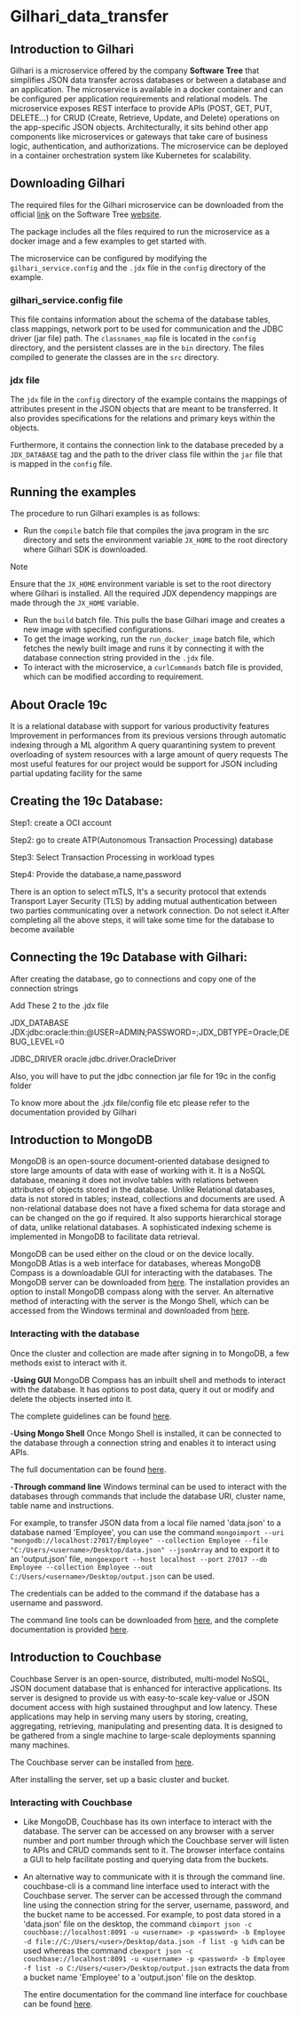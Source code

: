 # Gilhari_data_transfer
## Introduction to Gilhari
Gilhari is a microservice offered by the company **Software Tree** that simplifies JSON data transfer across databases or between a database and an application. The microservice is available in a docker container and can be configured per application requirements and relational models. The microservice exposes REST interface to  provide APIs (POST, GET, PUT, DELETE…) for CRUD (Create, Retrieve, Update, and Delete) operations on the app-specific JSON objects. Architecturally, it sits behind other app components like microservices or gateways that take care of business logic, authentication, and authorizations. The microservice can be deployed in a container orchestration system like Kubernetes for scalability.

## Downloading Gilhari
The required files for the Gilhari microservice can be downloaded from the official [link](https://www.softwaretree.com/v1/products/gilhari/download-gilhari.php) on the Software Tree [website](https://www.softwaretree.com/).

The package includes all the files required to run the microservice as a docker image and a few examples to get started with.  

The microservice can be configured by modifying the `gilhari_service.config` and the `.jdx` file in the `config` directory of the example.
### gilhari_service.config file
This file contains information about the schema of the database tables, class mappings, network port to be used for communication and the JDBC driver (jar file) path. 
The `classnames_map` file is located in the `config` directory, and the persistent classes are in the `bin` directory. The files compiled to generate the classes are in the `src` directory. 

### jdx file
The `jdx` file in the `config` directory of the example contains the mappings of attributes present in the JSON objects that are meant to be transferred. It also provides specifications for the relations and primary keys within the objects.

Furthermore, it contains the connection link to the database preceded by a `JDX_DATABASE` tag and the path to the driver class file within the `jar` file that is mapped in the `config` file.

## Running the examples
The procedure to run Gilhari examples is as follows:

- Run the `compile` batch file that compiles the java program in the src directory and sets the environment variable `JX_HOME` to the root directory where Gilhari SDK is downloaded.
>[!NOTE]
>Ensure that the `JX_HOME` environment variable is set to the root directory where Gilhari is installed. All the required JDX dependency mappings are made through the `JX_HOME` variable.
- Run the `build` batch file. This pulls the base Gilhari image and creates a new image with specified configurations.
- To get the image working, run the `run_docker_image` batch file, which fetches the newly built image and runs it by connecting it with the database connection string provided in the `.jdx` file.
- To interact with the microservice, a `curlCommands` batch file is provided, which can be modified according to requirement.

## About Oracle 19c
It is a relational database with support for various productivity features
Improvement in performances from its previous versions through automatic indexing through a ML algorithm
A query quarantining system to prevent overloading of system resources with a large amount of query requests
The most useful features for our project would be support for JSON including partial updating facility for the same

## Creating the 19c Database:
Step1: create a OCI account

Step2: go to create ATP(Autonomous Transaction Processing) database

Step3: Select Transaction Processing in workload types

Step4: Provide the database,a name,password

There is an option to select mTLS, It's a security protocol that extends Transport Layer Security (TLS) by adding mutual authentication between two parties communicating over a network connection. Do not select it.After completing all the above steps, it will take some time for the database to become available
## Connecting the 19c Database with Gilhari:
After creating the database, go to connections and copy one of the connection strings

Add These 2 to the .jdx file

JDX_DATABASE JDX:jdbc:oracle:thin:@<connection string>USER=ADMIN;PASSWORD=<password>;JDX_DBTYPE=Oracle;DEBUG_LEVEL=0

JDBC_DRIVER oracle.jdbc.driver.OracleDriver

Also, you will have to put the jdbc connection jar file for 19c in the config folder

To know more about the .jdx file/config file etc please refer to the documentation provided by Gilhari
## Introduction to MongoDB
MongoDB is an open-source document-oriented database designed to store
large amounts of data with ease of working with it. It is a NoSQL database, meaning it does not involve tables with relations between attributes of objects stored in the database. Unlike Relational databases, data is not stored in tables; instead, collections and documents are used. A non-relational database does not have a fixed
schema for data storage and can be changed on the go if required. It also supports
hierarchical storage of data, unlike relational databases. A sophisticated indexing
scheme is implemented in MongoDB to facilitate data retrieval.

MongoDB can be used either on the cloud or on the device locally. MongoDB Atlas is a web interface for databases, whereas MongoDB Compass is a downloadable GUI for interacting with the databases. The MongoDB server can be downloaded from [here](https://www.mongodb.com/try/download/community). The installation provides an option to install MongoDB compass along with the server. An alternative method of interacting with the server is the Mongo Shell, which can be accessed from the Windows terminal and downloaded from [here](https://www.mongodb.com/try/download/shell).

### Interacting with the database
Once the cluster and collection are made after signing in to MongoDB, a few methods exist to interact with it.

-**Using GUI**
  MongoDB Compass has an inbuilt shell and methods to interact with the database. It has options to post data, query it out or modify and delete the objects inserted into it.

  The complete guidelines can be found [here](https://www.mongodb.com/docs/compass/current/manage-data/).

-**Using Mongo Shell**
  Once Mongo Shell is installed, it can be connected to the database through a connection string and enables it to interact using APIs. 

  The full documentation can be found [here](https://www.mongodb.com/docs/v4.4/crud/).

-**Through command line**
  Windows terminal can be used to interact with the databases through commands that include the database URI, cluster name, table name and instructions.

  For example, to transfer JSON data from a local file named 'data.json' to a database named 'Employee', you can use the command 
  `mongoimport --uri "mongodb://localhost:27017/Employee" --collection Employee --file "C:/Users/<username>/Desktop/data.json" --jsonArray` and to export it to an 'output.json' file, 
  `mongoexport --host localhost --port 27017 --db Employee --collection Employee --out C:/Users/<username>/Desktop/output.json` can be used.

  The credentials can be added to the command if the database has a username and password.

  The command line tools can be downloaded from [here](https://www.mongodb.com/try/download/database-tools), and the complete documentation is provided [here](https://www.mongodb.com/docs/database-tools/).
  

## Introduction to Couchbase
Couchbase Server is an open-source, distributed, multi-model NoSQL, JSON document database that is enhanced for interactive applications. Its server is designed to provide us with easy-to-scale key-value or JSON document access with high sustained throughput and low latency. These applications may help in serving many users by storing, creating, aggregating, retrieving, manipulating and presenting data. It is designed to be gathered from a single machine to large-scale deployments spanning many machines.

The Couchbase server can be installed from [here](https://www.couchbase.com/downloads/).

After installing the server, set up a basic cluster and bucket.

### Interacting with Couchbase
- Like MongoDB, Couchbase has its own interface to interact with the database. The server can be accessed on any browser with a server number and port number through which the Couchbase server will listen to APIs 
 and CRUD commands sent to it. The browser interface contains a GUI to help facilitate posting and querying data from the buckets. 
- An alternative way to communicate with it is through the command line. couchbase-cli is a command line interface used to interact with the Couchbase server. The server can be accessed through the command line using the connection string for the server, username, password, and the bucket name to be accessed. For example, to post data stored in a 'data.json' file on the desktop, the command `cbimport json -c couchbase://localhost:8091 -u <username> -p <password> -b Employee -d file://C:/Users/<user>/Desktop/data.json -f list -g %id%` can be used whereas the command `cbexport json -c couchbase://localhost:8091 -u <username> -p <password> -b Employee -f list -o C:/Users/<user>/Desktop/output.json` extracts the data from a bucket name 'Employee' to a 'output.json' file on the desktop.

  The entire documentation for the command line interface for couchbase can be found [here](https://docs.couchbase.com/server/current/cli/cbcli/couchbase-cli.html).
